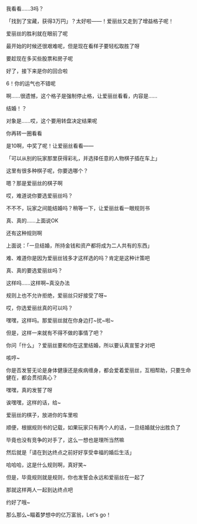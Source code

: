我看看……3吗？

「找到了宝藏，获得3万円」？太好啦——！爱丽丝又走到了增益格子呢！

爱丽丝的胜利就在眼前了呢

最开始的时候还很艰难呢，但是现在看样子要轻松取胜了呀

要趁现在多买些股票和房子呢

好了，接下来是你的回合啦

6！你的运气也不错呢

啊……很遗憾，这个格子是强制停止格，让爱丽丝看看，内容是……

结婚！？

对象是……哎，这个要用转盘决定结果呢

你再转一圈看看

是10啊，中奖了呢！让爱丽丝看看——

「可以从别的玩家那里获得彩礼，并选择任意的人物棋子插在车上」

这里有很多种棋子呢，你要选哪个？

嗯？那是爱丽丝的棋子啊

哎，难道说你要选爱丽丝吗？

不不不，玩家之间能结婚吗？稍等一下，让爱丽丝看一眼规则书

真、真的……上面说OK

还有这种规则啊

上面说：「一旦结婚，所持金钱和资产都将成为二人共有的东西」

难、难道你是因为爱丽丝钱多才这样选的吗？肯定是这种计策吧

真、真的要选爱丽丝吗？

这样吗……这样啊~真没办法

规则上也不允许拒绝，爱丽丝只好接受了呀~

哎，你选爱丽丝真的可以吗？

嘿嘿，这样吗。那爱丽丝就在你身边打~扰~啦~

但是，这样一来就有不得不做的事情了吧？

你问「什么」？爱丽丝要和你在这里结婚，所以要认真宣誓才对吧

咳哼~

你是否发誓无论是身体健康还是疾病缠身，都会爱着爱丽丝，互相帮助，只要生命健在，都会贯彻真心？

嘿嘿，真的发誓了呀

诶嘿嘿，这样的话，给~

爱丽丝的棋子，放进你的车里啦

顺便，根据规则书的记载，如果玩家只有两个人的话，一旦结婚就分出胜负了

毕竟也没有竞争的对手了，这么一想也是理所当然嘛

然后就是「请在到达终点之前好好享受幸福的婚后生活」

哈哈哈，这是什么规则啊，真好笑~

但是，毕竟规则就是规则，你也发誓会永远和爱丽丝在一起了

那就这样两人一起到达终点吧

约好了哦~

那么那么~瞄着梦想中的亿万富翁，Let's go！
